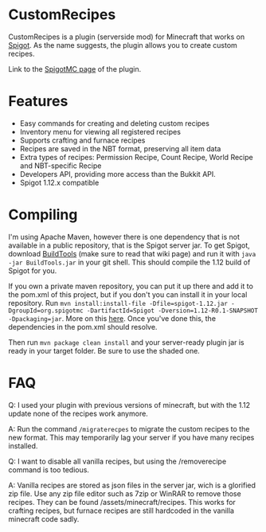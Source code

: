 # CustomRecipes

CustomRecipes is a plugin (serverside mod) for Minecraft that works on [Spigot](https://www.spigotmc.org/).
As the name suggests, the plugin allows you to create custom recipes.

Link to the [SpigotMC page](https://www.spigotmc.org/resources/custom-recipes.11440/) of the plugin.

# Features

- Easy commands for creating and deleting custom recipes
- Inventory menu for viewing all registered recipes
- Supports crafting and furnace recipes
- Recipes are saved in the NBT format, preserving all item data
- Extra types of recipes: Permission Recipe, Count Recipe, World Recipe and NBT-specific Recipe
- Developers API, providing more access than the Bukkit API.
- Spigot 1.12.x compatible

# Compiling

I'm using Apache Maven, however there is one dependency that is not available in a public repository, that is the Spigot server jar.
To get Spigot, download [BuildTools](https://www.spigotmc.org/wiki/buildtools/) (make sure to read that wiki page) and run it with ```java -jar BuildTools.jar``` in your git shell.
This should compile the 1.12 build of Spigot for you.

If you own a private maven repository, you can put it up there and add it to the pom.xml of this project, but if you don't you can install it in your local repository.
Run ```mvn install:install-file -Dfile=spigot-1.12.jar -DgroupId=org.spigotmc -DartifactId=Spigot -Dversion=1.12-R0.1-SNAPSHOT -Dpackaging=jar```.
More on this [here](https://maven.apache.org/guides/mini/guide-3rd-party-jars-local.html).
Once you've done this, the dependencies in the pom.xml should resolve.

Then run ```mvn package clean install``` and your server-ready plugin jar is ready in your target folder. Be sure to use the shaded one.

# FAQ

Q: I used your plugin with previous versions of minecraft, but with the 1.12 update none of the recipes work anymore.

A: Run the command ```/migraterecpes``` to migrate the custom recipes to the new format. This may temporarily lag your server if you have many recipes installed.


Q: I want to disable all vanilla recipes, but using the /removerecipe command is too tedious.

A: Vanilla recipes are stored as json files in the server jar, wich is a glorified zip file.
Use any zip file editor such as 7zip or WinRAR to remove those recipes.
They can be found /assets/minecraft/recipes. This works for crafting recipes, but furnace recipes are still hardcoded in the vanilla minecraft code sadly.


